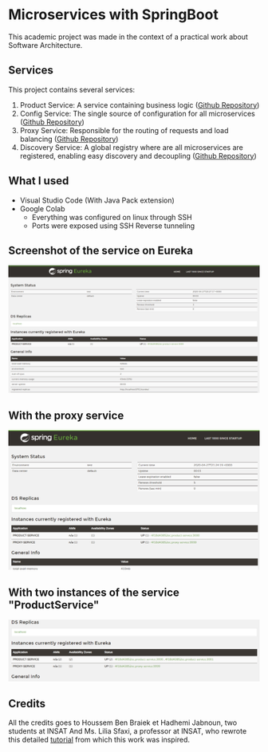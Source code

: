 # Microservices with SpringBoot
This academic project was made in the context of a practical work about Software Architecture.

## Services
This project contains several services:
1. Product Service: A service containing business logic ([Github Repository](https://github.com/Educational-practice/SpringBoot-microservices))
2. Config Service: The single source of configuration for all microservices ([Github Repository](https://github.com/Educational-practice/Springboot-microservices-config))
3. Proxy Service: Responsible for the routing of requests and load balancing ([Github Repository](https://github.com/Educational-practice/Springboot-microservices-proxy))
4. Discovery Service: A global registry where are all microservices are registered, enabling easy discovery and decoupling ([Github Repository](https://github.com/Educational-practice/SpringBoot-microservices-discovery))

## What I used
- Visual Studio Code (With Java Pack extension)
- Google Colab 
  - Everything was configured on linux through SSH
  - Ports were exposed using SSH Reverse tunneling

## Screenshot of the service on Eureka
![Screenshot](docs/screenshot.png)

## With the proxy service
![Screenshot](docs/screenshot2.png)

## With two instances of the service "ProductService"
![Screenshot](docs/screenshot3.png)

## Credits
All the credits goes to Houssem Ben Braiek et Hadhemi Jabnoun, two students at INSAT And Ms. Lilia Sfaxi, a professor at INSAT, who rewrote this detailed [tutorial](https://insatunisia.github.io/TP-eServices/tp4/) from which this work was inspired.
